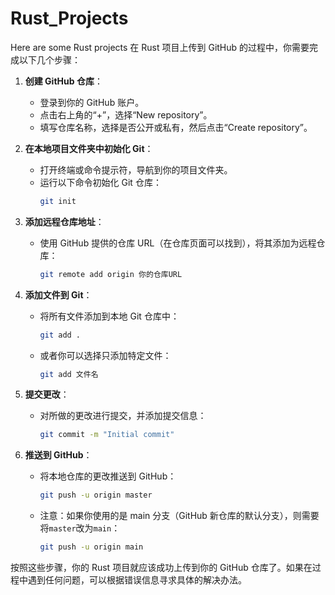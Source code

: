 # Rust_Projects

Here are some Rust projects
在 Rust 项目上传到 GitHub 的过程中，你需要完成以下几个步骤：

1. **创建 GitHub 仓库**：

   - 登录到你的 GitHub 账户。
   - 点击右上角的“+”，选择“New repository”。
   - 填写仓库名称，选择是否公开或私有，然后点击“Create repository”。

2. **在本地项目文件夹中初始化 Git**：

   - 打开终端或命令提示符，导航到你的项目文件夹。
   - 运行以下命令初始化 Git 仓库：
     ```bash
     git init
     ```

3. **添加远程仓库地址**：

   - 使用 GitHub 提供的仓库 URL（在仓库页面可以找到），将其添加为远程仓库：
     ```bash
     git remote add origin 你的仓库URL
     ```

4. **添加文件到 Git**：

   - 将所有文件添加到本地 Git 仓库中：
     ```bash
     git add .
     ```
   - 或者你可以选择只添加特定文件：
     ```bash
     git add 文件名
     ```

5. **提交更改**：

   - 对所做的更改进行提交，并添加提交信息：
     ```bash
     git commit -m "Initial commit"
     ```

6. **推送到 GitHub**：
   - 将本地仓库的更改推送到 GitHub：
     ```bash
     git push -u origin master
     ```
   - 注意：如果你使用的是 main 分支（GitHub 新仓库的默认分支），则需要将`master`改为`main`：
     ```bash
     git push -u origin main
     ```

按照这些步骤，你的 Rust 项目就应该成功上传到你的 GitHub 仓库了。如果在过程中遇到任何问题，可以根据错误信息寻求具体的解决办法。
